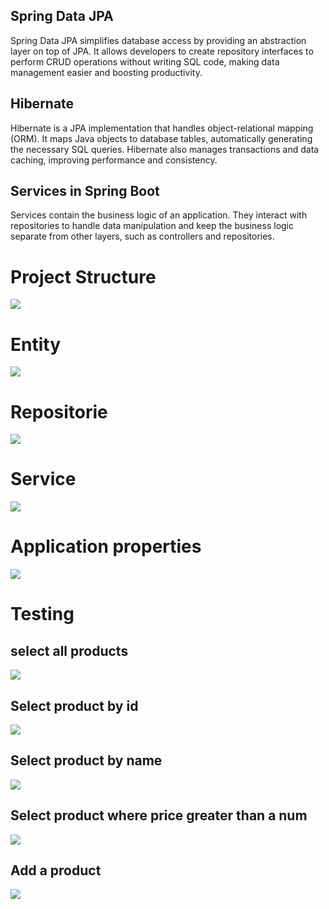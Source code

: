 ## Spring Data JPA
Spring Data JPA simplifies database access by providing an abstraction layer on top of JPA. It allows developers to create repository interfaces to perform CRUD operations without writing SQL code, making data management easier and boosting productivity.

## Hibernate
Hibernate is a JPA implementation that handles object-relational mapping (ORM). It maps Java objects to database tables, automatically generating the necessary SQL queries. Hibernate also manages transactions and data caching, improving performance and consistency.

## Services in Spring Boot
Services contain the business logic of an application. They interact with repositories to handle data manipulation and keep the business logic separate from other layers, such as controllers and repositories.

# Project Structure
<img src="./screenshots/structure.png"/>

# Entity
<img src="./screenshots/entity.png"/>

# Repositorie
<img src="./screenshots/Repo.png"/>

# Service
<img src="./screenshots/Service.png"/>

# Application properties
<img src="./screenshots/app.prop.png"/>

# Testing
## select all products
<img src="./screenshots/get.png"/>

## Select product by id
<img src="./screenshots/get2.png"/>

## Select product by name
<img src="./screenshots/get3.png"/>

## Select product where price greater than a num
<img src="./screenshots/get4.png"/>

## Add a product
<img src="./screenshots/post.png"/>

